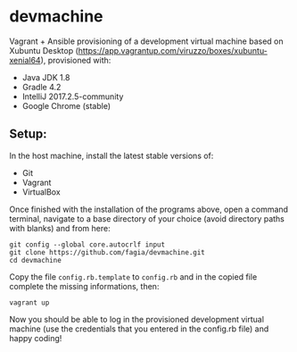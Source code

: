 # devmachine

Vagrant + Ansible provisioning of a development virtual machine based on Xubuntu Desktop (https://app.vagrantup.com/viruzzo/boxes/xubuntu-xenial64), provisioned with:

* Java JDK 1.8
* Gradle 4.2
* IntelliJ 2017.2.5-community
* Google Chrome (stable)

## Setup:

In the host machine, install the latest stable versions of:

* Git
* Vagrant
* VirtualBox

Once finished with the installation of the programs above, open a command terminal, navigate to a base directory of your choice (avoid directory paths with blanks) and from here:

	git config --global core.autocrlf input
	git clone https://github.com/fagia/devmachine.git
	cd devmachine

Copy the file <code>config.rb.template</code> to <code>config.rb</code> and in the copied file complete the missing informations, then:

	vagrant up

Now you should be able to log in the provisioned development virtual machine (use the credentials that you entered in the config.rb file) and happy coding!
